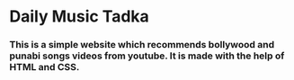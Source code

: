 # Daily Music Tadka
### This is a simple website which recommends bollywood and punabi songs videos from youtube. It is made with the help of HTML and CSS.